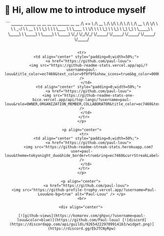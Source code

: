 # 👋 Hi, allow me to introduce myself
<div align="center">
```
 ______   ______     __  __     __         __         ______     __  __    
/\  == \ /\  __ \   /\ \/\ \   /\ \       /\ \       /\  __ \   /\ \/\ \   
\ \  _-/ \ \  __ \  \ \ \_\ \  \ \ \____  \ \ \____  \ \ \/\ \  \ \ \_\ \  
 \ \_\    \ \_\ \_\  \ \_____\  \ \_____\  \ \_____\  \ \_____\  \ \_____\ 
  \/_/     \/_/\/_/   \/_____/   \/_____/   \/_____/   \/_____/   \/_____/ 
                                                                           
```</div>

<tr>
    <td align="center" style="padding=0;width=50%;">
      <a href="https://github.com/paul-louu">
      <img src="https://github-readme-stats.vercel.app/api/?username=paul-louu&title_color=ec7460&text_color=9f9f9f&show_icons=true&bg_color=00000000&hide_border=true&icon_color=ec7460&hide_title=true&count_private=true&include_all_commits=true&enable_animations=true" />
    </td>
      <td align="center" style="padding=0;width=50%;">
      <a href="https://github.com/paul-louu">
      <img src="https://github-readme-stats-one-bice.vercel.app/api/top-langs/?username=paul-louu&role=OWNER,ORGANIZATION_MEMBER,COLLABORATOR&title_color=ec7460&text_color=9f9f9f&show_icons=true&bg_color=00000000&hide_border=true&icon_color=ec7460&hide_title=true&count_private=true&enable_animations=true" />
    </td>
  </tr>
</p>

<p align="center">
  <tr>
    <td align="center" style="padding=0;width=50%;">
      <a href="https://github.com/paul-louu">
      <img src="https://github-readme-streak-stats.herokuapp.com?user=paul-louu&theme=tokyonight_duo&hide_border=true&ring=ec7460&currStreakLabel=FFFFFF&sideNums=ec7460&dates=979797&sideLabels=FFFFFF&currStreakNum=FFFFFF&border=DD2727&stroke=00000000&background=00000000&fire=FF7600" />
    </td>
  </tr>
</p>

<p align="center"> 
    <a href="https://github.com/paul-louu">
  <img src="https://github-profile-trophy.vercel.app/?username=Paul-Louu&no-bg=true" alt="Paul-Louu" /> </p>
<br>

<div align="center"> 

[![github-views](https://komarev.com/ghpvc/?username=paul-louu&color=blue)](https://github.com/Paul-louu) [![discord](https://discordapp.com/api/guilds/926542229709914163/widget.png)](https://discord.gg/EbJTCNyRpw)
